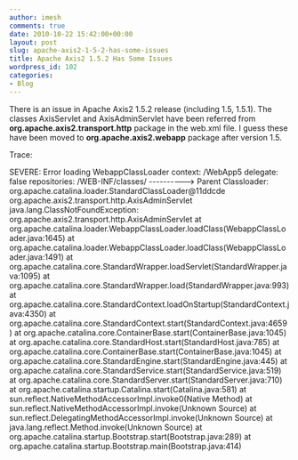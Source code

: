 ```yaml
---
author: imesh
comments: true
date: 2010-10-22 15:42:00+00:00
layout: post
slug: apache-axis2-1-5-2-has-some-issues
title: Apache Axis2 1.5.2 Has Some Issues
wordpress_id: 102
categories:
- Blog
---
```


There is an issue in Apache Axis2 1.5.2 release (including 1.5, 1.5.1). The classes AxisServlet and AxisAdminServlet have been referred from **org.apache.axis2.transport.http** package in the web.xml file. I guess these have been moved to **org.apache.axis2.webapp** package after version 1.5.




Trace:




SEVERE: Error loading WebappClassLoader   context: /WebApp5   delegate: false   repositories:     /WEB-INF/classes/ ----------> Parent Classloader: org.apache.catalina.loader.StandardClassLoader@11ddcde org.apache.axis2.transport.http.AxisAdminServlet  java.lang.ClassNotFoundException: org.apache.axis2.transport.http.AxisAdminServlet 	at org.apache.catalina.loader.WebappClassLoader.loadClass(WebappClassLoader.java:1645) 	at org.apache.catalina.loader.WebappClassLoader.loadClass(WebappClassLoader.java:1491) 	at org.apache.catalina.core.StandardWrapper.loadServlet(StandardWrapper.java:1095) 	at org.apache.catalina.core.StandardWrapper.load(StandardWrapper.java:993) 	at org.apache.catalina.core.StandardContext.loadOnStartup(StandardContext.java:4350) 	at org.apache.catalina.core.StandardContext.start(StandardContext.java:4659) 	at org.apache.catalina.core.ContainerBase.start(ContainerBase.java:1045) 	at org.apache.catalina.core.StandardHost.start(StandardHost.java:785) 	at org.apache.catalina.core.ContainerBase.start(ContainerBase.java:1045) 	at org.apache.catalina.core.StandardEngine.start(StandardEngine.java:445) 	at org.apache.catalina.core.StandardService.start(StandardService.java:519) 	at org.apache.catalina.core.StandardServer.start(StandardServer.java:710) 	at org.apache.catalina.startup.Catalina.start(Catalina.java:581) 	at sun.reflect.NativeMethodAccessorImpl.invoke0(Native Method) 	at sun.reflect.NativeMethodAccessorImpl.invoke(Unknown Source) 	at sun.reflect.DelegatingMethodAccessorImpl.invoke(Unknown Source) 	at java.lang.reflect.Method.invoke(Unknown Source) 	at org.apache.catalina.startup.Bootstrap.start(Bootstrap.java:289) 	at org.apache.catalina.startup.Bootstrap.main(Bootstrap.java:414)
